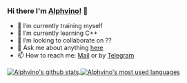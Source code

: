 ### Hi there I'm [Alphvino!](https://alphvino.com/) 👋

- 🔭 I’m currently training myself
- 🌱 I’m currently learning C++
- 👯 I’m looking to collaborate on ??
- 💬 Ask me about anything [here](https://github.com/Alphvino/Alphvino/issues)
- 📫 How to reach me: [Mail](mailto:alpha@alphvino.com) or by [Telegram](https://t.me/uraele)


<a href="https://github.com/anuraghazra/github-readme-stats">
  <img align="center" src="https://github-readme-stats.vercel.app/api?username=Alphvino&theme=react" alt="Alphvino's github stats" />
</a>
<a href="https://github.com/anuraghazra/github-readme-stats">
  <img align="center" src="https://github-readme-stats.vercel.app/api/top-langs/?username=Alphvino&theme=react" alt="Alphvino's most used languages" />
</a>
